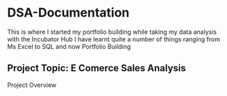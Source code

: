 # DSA-Documentation
This is where I started my portfolio building while taking my data analysis with the Incubator Hub
I have learnt quite a number of things ranging from Ms Excel to SQL and now Portfolio Building
## Project Topic: E Comerce Sales Analysis
Project Overview
